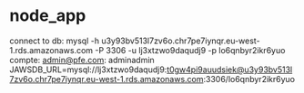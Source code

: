 # node_app
connect to db: mysql -h u3y93bv513l7zv6o.chr7pe7iynqr.eu-west-1.rds.amazonaws.com -P 3306 -u lj3xtzwo9daqudj9 -p lo6qnbyr2ikr6yuo
compte: admin@pfe.com: adminadmin
JAWSDB_URL=mysql://lj3xtzwo9daqudj9:t0gw4pi9auudsiek@u3y93bv513l7zv6o.chr7pe7iynqr.eu-west-1.rds.amazonaws.com:3306/lo6qnbyr2ikr6yuo